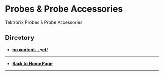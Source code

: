 # Probes & Probe Accessories
Tektronix Probes & Probe Accessories

## Directory
* **[no content... yet!](./)**

----
* **[Back to Home Page](./../../README.md)**

----
